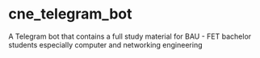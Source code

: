 # cne_telegram_bot
A Telegram bot that contains a full study material for BAU - FET bachelor students especially computer and networking engineering
